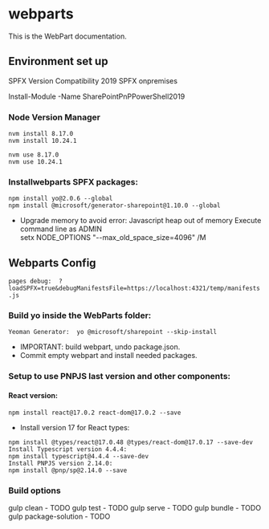# webparts

This is the WebPart documentation.

## Environment set up

SPFX Version Compatibility
2019 SPFX onpremises  

Install-Module -Name SharePointPnPPowerShell2019 

### Node Version Manager 

```NodeJs version 8.17.0:
nvm install 8.17.0
nvm install 10.24.1
```
```Node version: 
nvm use 8.17.0
nvm use 10.24.1 
```

### Installwebparts SPFX packages:
```npm install gulp-cli@2.3.0 --global
npm install yo@2.0.6 --global
npm install @microsoft/generator-sharepoint@1.10.0 --global 
```

* Upgrade memory to avoid error: Javascript heap out of memory 
Execute command line as ADMIN  
setx NODE_OPTIONS "--max_old_space_size=4096" /M 



## Webparts Config
 
```pages debug:  ?loadSPFX=true&debugManifestsFile=https://localhost:4321/temp/manifests.js```

### Build yo inside the WebParts folder: 

```Yeoman Generator:  yo @microsoft/sharepoint --skip-install ```
 
* IMPORTANT: build webpart, undo package.json.  
* Commit empty webpart and install needed packages. 

### Setup to use PNPJS last version and other components: 

#### React version: 
 
```npm install react@17.0.2 react-dom@17.0.2 --save ``` 

* Install version 17 for React types:
```
npm install @types/react@17.0.48 @types/react-dom@17.0.17 --save-dev
Install Typescript version 4.4.4:  
npm install typescript@4.4.4 --save-dev  
Install PNPJS version 2.14.0:  
npm install @pnp/sp@2.14.0 --save
```

### Build options

gulp clean - TODO
gulp test - TODO
gulp serve - TODO
gulp bundle - TODO
gulp package-solution - TODO